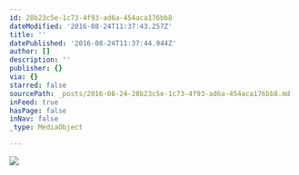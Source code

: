 ```yaml
---
id: 28b23c5e-1c73-4f93-ad6a-454aca176bb8
dateModified: '2016-08-24T11:37:43.257Z'
title: ''
datePublished: '2016-08-24T11:37:44.944Z'
author: []
description: ''
publisher: {}
via: {}
starred: false
sourcePath: _posts/2016-08-24-28b23c5e-1c73-4f93-ad6a-454aca176bb8.md
inFeed: true
hasPage: false
inNav: false
_type: MediaObject

---
```

![](https://the-grid-user-content.s3-us-west-2.amazonaws.com/f716693d-4714-450d-83f4-70b024e8b196.jpg)